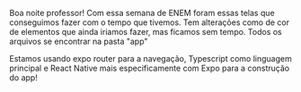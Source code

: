 Boa noite professor!
Com essa semana de ENEM foram essas telas que conseguimos fazer com o tempo que tivemos. Tem alterações como de cor de elementos que ainda iriamos fazer, mas ficamos sem tempo.
Todos os arquivos se encontrar na pasta "app"

Estamos usando expo router para a navegação, Typescript como linguagem principal e React Native mais especificamente com Expo para a construção do app!
